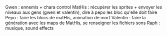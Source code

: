 Gwen : ennemis + chara control
MatHis : récupérer les sprites + envoyer les niveaux aux gens (gwen et valentin), dire à pepo les bloc qu'elle doit faire
Pepo : faire les blocs de matHis, animation de mort
Valentin : faire la génération avec les maps de MatHis, se renseigner les fichiers sons
Raph : musique, sound effects
